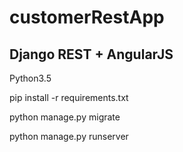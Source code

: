 # customerRestApp
## Django REST + AngularJS


Python3.5

pip install -r requirements.txt

python manage.py migrate

python manage.py runserver
